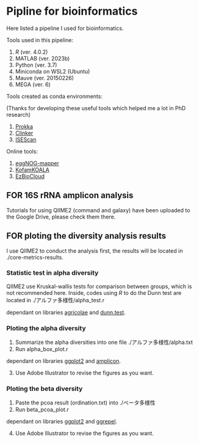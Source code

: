 # Pipline for bioinformatics
Here listed a pipeline I used for bioinformatics.

Tools used in this pipeline:
1. *R* (ver. 4.0.2)
2. MATLAB (ver. 2023b)
3. Python (ver. 3.7)
4. Miniconda on WSL2 (Ubuntu)
5. Mauve (ver. 20150226)
6. MEGA (ver. 6)

Tools created as conda environments:

(Thanks for developing these useful tools which helped me a lot in PhD research)
1. [Prokka](https://github.com/tseemann/prokka)
2. [Clinker](https://github.com/gamcil/clinker)
3. [ISEScan](https://github.com/xiezhq/ISEScan)

Online tools:
1. [eggNOG-mapper](http://eggnog-mapper.embl.de/)
2. [KofamKOALA](https://www.genome.jp/tools/kofamkoala/)
3. [EzBioCloud](https://www.ezbiocloud.net/)

## FOR 16S rRNA amplicon analysis
Tutorials for using QIIME2 (command and galaxy) have been uploaded to the Google Drive, 
please check them there.

## FOR ploting the diversity analysis results
I use QIIME2 to conduct the analysis first, 
the results will be located in ./core-metrics-results.

### Statistic test in alpha diversity 
QIIME2 use Kruskal-wallis tests for comparison between groups,
which is not recommended here.
Inside, codes using *R* to do the Dunn test are located in ./アルファ多様性/alpha_test.r

dependant on libraries [agricolae](https://github.com/myaseen208/agricolae) and [dunn.test](https://github.com/cran/dunn.test).

### Ploting the alpha diversity
1. Summarize the alpha diversities into one file ./アルファ多様性/alpha.txt
2. Run alpha_box_plot.r

dependant on libraries [ggplot2](https://github.com/tidyverse/ggplot2) and [amplicon](https://github.com/microbiota/amplicon).

3. Use Adobe Illustrator to revise the figures as you want.

### Ploting the beta diversity
1. Paste the pcoa result (ordination.txt) into ./ベータ多様性
2. Run beta_pcoa_plot.r

dependant on libraries [ggplot2](https://github.com/tidyverse/ggplot2) and [ggrepel](https://github.com/slowkow/ggrepel).

4. Use Adobe Illustrator to revise the figures as you want.







